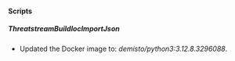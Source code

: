 
#### Scripts

##### ThreatstreamBuildIocImportJson

- Updated the Docker image to: *demisto/python3:3.12.8.3296088*.

